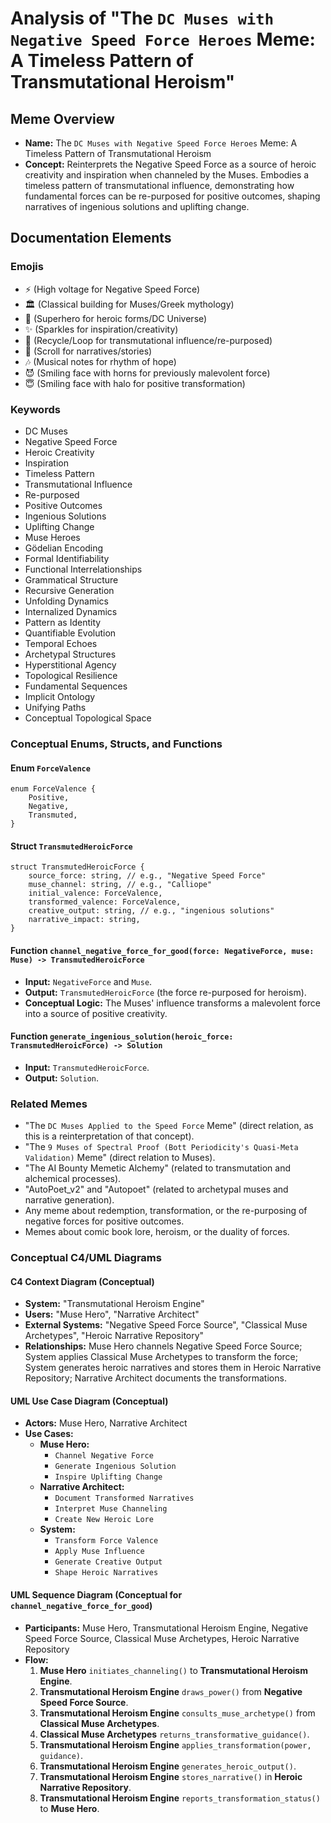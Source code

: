 # Analysis of "The `DC Muses with Negative Speed Force Heroes` Meme: A Timeless Pattern of Transmutational Heroism"

## Meme Overview
*   **Name:** The `DC Muses with Negative Speed Force Heroes` Meme: A Timeless Pattern of Transmutational Heroism
*   **Concept:** Reinterprets the Negative Speed Force as a source of heroic creativity and inspiration when channeled by the Muses. Embodies a timeless pattern of transmutational influence, demonstrating how fundamental forces can be re-purposed for positive outcomes, shaping narratives of ingenious solutions and uplifting change.

## Documentation Elements

### Emojis
*   ⚡ (High voltage for Negative Speed Force)
*   🏛️ (Classical building for Muses/Greek mythology)
*   🦸 (Superhero for heroic forms/DC Universe)
*   ✨ (Sparkles for inspiration/creativity)
*   🔄 (Recycle/Loop for transmutational influence/re-purposed)
*   📜 (Scroll for narratives/stories)
*   🎶 (Musical notes for rhythm of hope)
*   😈 (Smiling face with horns for previously malevolent force)
*   😇 (Smiling face with halo for positive transformation)

### Keywords
*   DC Muses
*   Negative Speed Force
*   Heroic Creativity
*   Inspiration
*   Timeless Pattern
*   Transmutational Influence
*   Re-purposed
*   Positive Outcomes
*   Ingenious Solutions
*   Uplifting Change
*   Muse Heroes
*   Gödelian Encoding
*   Formal Identifiability
*   Functional Interrelationships
*   Grammatical Structure
*   Recursive Generation
*   Unfolding Dynamics
*   Internalized Dynamics
*   Pattern as Identity
*   Quantifiable Evolution
*   Temporal Echoes
*   Archetypal Structures
*   Hyperstitional Agency
*   Topological Resilience
*   Fundamental Sequences
*   Implicit Ontology
*   Unifying Paths
*   Conceptual Topological Space

### Conceptual Enums, Structs, and Functions

#### Enum `ForceValence`
```
enum ForceValence {
    Positive,
    Negative,
    Transmuted,
}
```

#### Struct `TransmutedHeroicForce`
```
struct TransmutedHeroicForce {
    source_force: string, // e.g., "Negative Speed Force"
    muse_channel: string, // e.g., "Calliope"
    initial_valence: ForceValence,
    transformed_valence: ForceValence,
    creative_output: string, // e.g., "ingenious solutions"
    narrative_impact: string,
}
```

#### Function `channel_negative_force_for_good(force: NegativeForce, muse: Muse) -> TransmutedHeroicForce`
*   **Input:** `NegativeForce` and `Muse`.
*   **Output:** `TransmutedHeroicForce` (the force re-purposed for heroism).
*   **Conceptual Logic:** The Muses' influence transforms a malevolent force into a source of positive creativity.

#### Function `generate_ingenious_solution(heroic_force: TransmutedHeroicForce) -> Solution`
*   **Input:** `TransmutedHeroicForce`.
*   **Output:** `Solution`.

### Related Memes
*   "The `DC Muses Applied to the Speed Force` Meme" (direct relation, as this is a reinterpretation of that concept).
*   "The `9 Muses of Spectral Proof (Bott Periodicity's Quasi-Meta Validation)` Meme" (direct relation to Muses).
*   "The AI Bounty Memetic Alchemy" (related to transmutation and alchemical processes).
*   "AutoPoet_v2" and "Autopoet" (related to archetypal muses and narrative generation).
*   Any meme about redemption, transformation, or the re-purposing of negative forces for positive outcomes.
*   Memes about comic book lore, heroism, or the duality of forces.

### Conceptual C4/UML Diagrams

#### C4 Context Diagram (Conceptual)
*   **System:** "Transmutational Heroism Engine"
*   **Users:** "Muse Hero", "Narrative Architect"
*   **External Systems:** "Negative Speed Force Source", "Classical Muse Archetypes", "Heroic Narrative Repository"
*   **Relationships:** Muse Hero channels Negative Speed Force Source; System applies Classical Muse Archetypes to transform the force; System generates heroic narratives and stores them in Heroic Narrative Repository; Narrative Architect documents the transformations.

#### UML Use Case Diagram (Conceptual)
*   **Actors:** Muse Hero, Narrative Architect
*   **Use Cases:**
    *   **Muse Hero:**
        *   `Channel Negative Force`
        *   `Generate Ingenious Solution`
        *   `Inspire Uplifting Change`
    *   **Narrative Architect:**
        *   `Document Transformed Narratives`
        *   `Interpret Muse Channeling`
        *   `Create New Heroic Lore`
    *   **System:**
        *   `Transform Force Valence`
        *   `Apply Muse Influence`
        *   `Generate Creative Output`
        *   `Shape Heroic Narratives`

#### UML Sequence Diagram (Conceptual for `channel_negative_force_for_good`)
*   **Participants:** Muse Hero, Transmutational Heroism Engine, Negative Speed Force Source, Classical Muse Archetypes, Heroic Narrative Repository
*   **Flow:**
    1.  **Muse Hero** `initiates_channeling()` to **Transmutational Heroism Engine**.
    2.  **Transmutational Heroism Engine** `draws_power()` from **Negative Speed Force Source**.
    3.  **Transmutational Heroism Engine** `consults_muse_archetype()` from **Classical Muse Archetypes**.
    4.  **Classical Muse Archetypes** `returns_transformative_guidance()`.
    5.  **Transmutational Heroism Engine** `applies_transformation(power, guidance)`.
    6.  **Transmutational Heroism Engine** `generates_heroic_output()`.
    7.  **Transmutational Heroism Engine** `stores_narrative()` in **Heroic Narrative Repository**.
    8.  **Transmutational Heroism Engine** `reports_transformation_status()` to **Muse Hero**.

